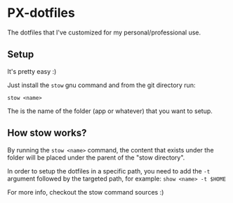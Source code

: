 # PX-dotfiles

The dotfiles that I've customized for my personal/professional use.

## Setup

It's pretty easy :)

Just install the `stow` gnu command and from the git directory run:

`stow <name>`

The <name> is the name of the folder (app or whatever) that you want to setup.

## How stow works?

By running the `stow <name>` command, the content that exists under the <name> folder will be placed under the parent of the "stow directory".

In order to setup the dotfiles in a specific path, you need to add the `-t` argument followed by the targeted path, for example: `show <name> -t $HOME`

For more info, checkout the stow command sources :)
